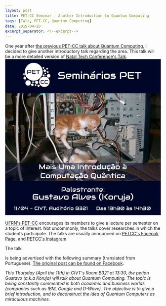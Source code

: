 ```yaml
---
layout: post
title: PET-CC Seminar - Another Introduction to Quantum Computing
tags: [Talk, PET-CC, Quantum Computing]
date: 2019-04-10
excerpt_separator: <!--excerpt-->
---
```


One year after
<a href="{% post_url 2018-04-06-talk-petcc-introducao-a-computacao-quantica %}" target="_blank">
the previous PET-CC talk about Quantum Computing</a>,
I decided to give another introductory talk regarding the area.
This talk will be a more detailed version of
<a href="{% post_url 2019-03-16-talk-natal-tech-conference %}" target="_blank">
Natal Tech Conference's Talk</a>.
![Call for talk - Announcement image](/assets/img/talks/2019-04-11-call-for-talk-petcc-another-introduction-to-quantum-computing.jpeg)

<!--excerpt-->

<a href="http://petcc.dimap.ufrn.br" target="_blank">UFRN's PET-CC</a> encourages its members to
give a lecture per semester on a topic of interest.
Not uncommonly, the talks cover researches in which the students participate.
The talks are usually announced on <a href="https://www.facebook.com/petccufrn/" target="_blank">
PETCC's Faceook Page</a>, and <a href="https://www.instagram.com/petccufrn/" target="_blank">
PETCC's Instagram</a>.

The talk
<!--was originally)-->
is being
advertised with the following summary (translated from Portuguese).
<a href="https://www.facebook.com/petccufrn/photos/a.1518962168389112/2307515342867120/?type=3&theater" target="_blank">
The original post can be found on Facebook</a>.

*This Thursday (April the 11th) in CIVT's Room B321 at 13:30, the petian Gustavo (a.k.a Koruja) will talk about Quantum Computing.
The topic is being constantly commented in both academic and business worlds
(companies such as IBM, Google and D-Wave).
The objective is to give a brief introduction, and
to deconstruct the idea of Quantum Computers as miraculous machines.*

<!--The slides are available for download in <a href="{{ site.baseurl }}/assets/slides/TODO.pdf" target="_blank">
TODO.pdf</a>.-->

